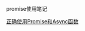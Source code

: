 promise使用笔记

<a href="https://chensimin0103.github.io/ChenSimin.github.io/2018/10/24/js%E5%9F%BA%E7%A1%80%EF%BC%9A%E6%AD%A3%E7%A1%AE%E7%9A%84%E4%BD%BF%E7%94%A8Promise%E5%92%8Casync/">正确使用Promise和Async函数</a>
